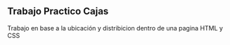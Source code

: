 ## Trabajo Practico Cajas

Trabajo en base a la ubicación y distribicion dentro de una pagina HTML y CSS